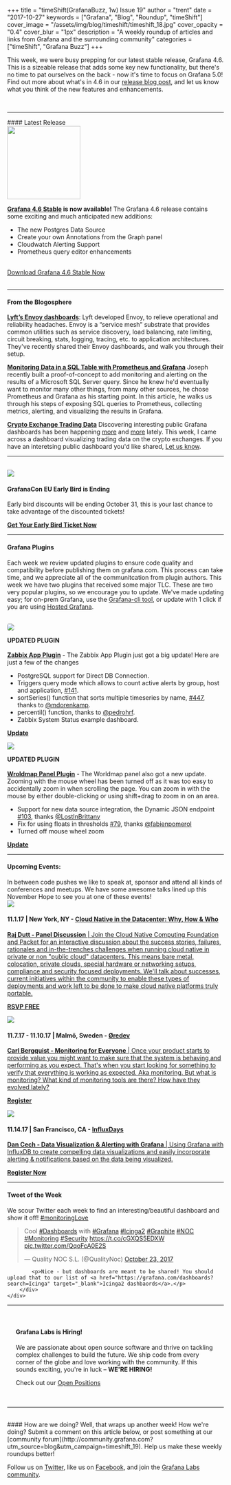 +++
title = "timeShift(GrafanaBuzz, 1w) Issue 19"
author = "trent"
date = "2017-10-27"
keywords = ["Grafana", "Blog", "Roundup", "timeShift"]
cover_image = "/assets/img/blog/timeshift/timeshift_18.jpg"
cover_opacity = "0.4"
cover_blur = "1px"
description = "A weekly roundup of articles and links from Grafana and the surrounding community"
categories = ["timeShift", "Grafana Buzz"]
+++

<div class="row row--no-gutters">
	<div class="col col--sm-12">
		<p>This week, we were busy prepping for our latest stable release, Grafana 4.6. This is a sizeable release that adds some key new functionality, but there's no time to pat ourselves on the back - now it's time to focus on Grafana 5.0! Find out more about what's in 4.6 in our <a href="https://grafana.com/blog/2017/10/26/grafana-4.6-released/?utm_source=blog&utm_campaign=timeshift_19" target="_blank">release blog post</a>, and let us know what you think of the new features and enhancements.</p>
	</div>
</div>

<br />
<hr />
#### Latest Release

<div class="row row--no-gutters blog-plugin-grid">
	<div class="col col--sm-3">
		<img src="/assets/img/blog/timeshift/grafana_release_icon.png" width="170" />
	</div>
	<div class="col col--sm-9">
		<p>
			<strong><a href="https://grafana.com/grafana/download/?utm_source=blog&utm_campaign=timeshift_19" target="_blank">Grafana 4.6 Stable</a> is now available!</strong> The Grafana 4.6 release contains some exciting and much anticipated new additions:
		</p>
		<ul>
			<li>The new Postgres Data Source</li>
			<li>Create your own Annotations from the Graph panel</li>
			<li>Cloudwatch Alerting Support</li>
			<li>Prometheus query editor enhancements</li>
		</ul>
		<br />
		<a href="https://grafana.com/grafana/download/?utm_source=blog&utm_campaign=timeshift_19" target="_blank" class="btn btn--primary">Download Grafana 4.6 Stable Now</a>
	</div>
</div>


<br />
<hr />


#### From the Blogosphere
[**Lyft’s Envoy dashboards**](https://medium.com/@mattklein123/lyfts-envoy-dashboards-5c91738816b1): Lyft developed Envoy, to relieve operational and reliability headaches. Envoy is a “service mesh” substrate that provides common utilities such as service discovery, load balancing, rate limiting, circuit breaking, stats, logging, tracing, etc. to application architectures. They've recently shared their Envoy dashboards, and walk you through their setup.

[**Monitoring Data in a SQL Table with Prometheus and Grafana**](https://jcooney.net/post/2017/10/23/prometheus-grafana-sql.html) Joseph recently built a proof-of-concept to add monitoring and alerting on the results of a Microsoft SQL Server query. Since he knew he'd eventually want to monitor many other things, from many other sources, he chose Prometheus and Grafana as his starting point. In this article, he walks us through his steps of exposing SQL queries to Prometheus, collecting metrics, alerting, and visualizing the results in Grafana.

[**Crypto Exchange Trading Data**](https://cointradeanalysis.com/dashboard/db/wex-tokens?refresh=15m&orgId=2) Discovering interesting public Grafana dashboards has been happening [more](https://grafana.wikimedia.org/?orgId=1) and [more](http://monitor.gitlab.net/?orgId=1) lately. This week, I came across a dashboard visualizing trading data on the crypto exchanges. If you have an interetsing public dashboard you'd like shared, <a href="https://twitter.com/intent/tweet?text=Hey%20%40grafana, Check out this dashboard!">Let us know</a>.


<hr />
<br />

<div class="row row--md-gutters blog-plugin-grid">
	<div class="col col--sm-3 blog-plugin-grid__item">
		<img style="border-radius: 0;" src="/assets/img/blog/timeshift/grafanacon_eu_announcement.png" />
	</div>
	<div class="col col--sm-9 blog-plugin-grid__item">
		<h4>GrafanaCon EU Early Bird is Ending</h4>
		<p>
			Early bird discounts will be ending October 31, this is your last chance to take advantage of the discounted tickets!
		</p>
		<p>
			<a class="btn btn--grafanacon" href="https://ti.to/grafanacon/grafanacon-eu/with/e1i8kk09ih8" target="_blank"><strong>Get Your Early Bird Ticket Now</strong></a>
		</p>
	</div>
</div>


<hr />

#### Grafana Plugins
Each week we review updated plugins to ensure code quality and compatibility before publishing them on grafana.com. This process can take time, and we appreciate all of the communitcation from plugin authors. This week we have two plugins that received some major TLC. These are two very popular plugins, so we encourage you to update. We've made updating easy; for on-prem Grafana, use the <a href="http://docs.grafana.org/administration/cli/#grafana-cli?utm_source=blog&utm_campaign=timeshift_19" target="_blank">Grafana-cli tool</a>, or update with 1 click if you are using <a href="https://grafana.com/cloud/grafana?utm_source=blog&utm_campaign=timeshift_19" target="_blank">Hosted Grafana</a>.

<br />
<div class="blog-plugin">
	<div class="row row--md-gutters blog-plugin-grid">
		<div class="col col--sm-2 blog-plugin-grid__item">
			<img style="border-radius: 4px;" src="https://grafana.com/api/plugins/alexanderzobnin-zabbix-app/versions/3.7.0/logos/large" />
		</div>
		<div class="col col--sm-10 blog-plugin-grid__item">
			<p>
				<div class="updated-plugin-tag"><strong>UPDATED PLUGIN</strong></div><br/>
				<strong><a href="https://grafana.com/plugins/alexanderzobnin-zabbix-app?utm_source=blog&utm_campaign=timeshift_19" target="_blank">Zabbix App Plugin</a></strong> - The Zabbix App Plugin just got a big update! Here are just a few of the changes
			<p>
			<ul>
				<li>PostgreSQL support for Direct DB Connection.</li>
				<li>Triggers query mode which allows to count active alerts by group, host and application, <a href="https://github.com/alexanderzobnin/grafana-zabbix/issues/141" target="_blank">#141</a>.</li>
				<li>sortSeries() function that sorts multiple timeseries by name, <a href="https://github.com/alexanderzobnin/grafana-zabbix/issues/447" target="_blank">#447</a>, thanks to <a href="https://github.com/mdorenkamp" target="_blank">@mdorenkamp</a>.</li>
				<li>percentil() function, thanks to <a href="https://github.com/pedrohrf" target="_blank">@pedrohrf</a>.</li>
				<li>Zabbix System Status example dashboard.</li>
			</ul>
				<a class="btn btn-outline btn-small" href="https://grafana.com/plugins/alexanderzobnin-zabbix-app?utm_source=blog&utm_campaign=timeshift_19" target="_blank"><strong>Update</strong></a>
			</p>
		</div>
	</div>
</div>
<div class="blog-plugin">
	<div class="row row--md-gutters blog-plugin-grid">
		<div class="col col--sm-2 blog-plugin-grid__item">
			<img style="border-radius: 0;" src="https://grafana.com/api/plugins/grafana-worldmap-panel/versions/0.0.21/logos/large" />
		</div>
		<div class="col col--sm-10 blog-plugin-grid__item">
			<p>
				<div class="updated-plugin-tag"><strong>UPDATED PLUGIN</strong></div><br/>
				<strong><a href="https://grafana.com/plugins/grafana-worldmap-panel?utm_source=blog&utm_campaign=timeshift_19" target="_blank">Wroldmap Panel Plugin</a></strong> - The Worldmap panel also got a new update. Zooming with the mouse wheel has been turned off as it was too easy to accidentally zoom in when scrolling the page. You can zoom in with the mouse by either double-clicking or using shift+drag to zoom in on an area.
			</p>
			<ul>
				<li>Support for new data source integration, the Dynamic JSON endpoint <a href="https://github.com/grafana/worldmap-panel/issues/103" target="_blank">#103</a>, thanks <a href="https://github.com/LostInBrittany" target="_blank">@LostInBrittany</a></li>
				<li>Fix for using floats in thresholds <a href="https://github.com/grafana/worldmap-panel/issues/79" target="_blank">#79</a>, thanks <a href="https://github.com/fabienpomerol" target="_blank">@fabienpomerol</a></li>
				<li>Turned off mouse wheel zoom</li>
			</ul>
			<p>
				<a class="btn btn-outline btn-small" href="https://grafana.com/plugins/grafana-worldmap-panel?utm_source=blog&utm_campaign=timeshift_19" target="_blank"><strong>Update</strong></a>
			</p>
		</div>
	</div>
</div>

<hr />

<h4>Upcoming Events:</h4>
In between code pushes we like to speak at, sponsor and attend all kinds of conferences and meetups. We have some awesome talks lined up this November Hope to see you at one of these events!

<br />
<div class="blog-plugin">
	<div class="row row--md-gutters blog-plugin-grid">
		<div class="col col--sm-3 blog-plugin-grid__item">
			<img class="large" src="/assets/img/blog/timeshift/CNCF_panel.png" />
		</div>
		<div class="col col--sm-9 blog-plugin-grid__item">
			<h4>
				11.1.17 | New York, NY - <a href="https://www.eventbrite.com/e/cloud-native-in-the-datacenter-why-how-and-who-tickets-38444092315" target="_blank">Cloud Native in the Datacenter: Why, How &amp; Who</strong>
			</h4>
			<p>
				<strong>Raj Dutt - Panel Discussion</strong> | Join the ​Cloud ​Native ​Computing ​Foundation and Packet ​for ​​an ​​interactive ​​discussion ​about the success stories, failures, rationales and in-the-trenches challenges when running cloud native in private or non "public cloud" datacenters. This means bare metal, colocation, private clouds, special hardware or networking setups, compliance and security focused deployments. We'll talk about successes, current initiatives within the community to enable these types of deployments and work left to be done to make cloud native platforms truly portable.
			</p>
			<p>
				<a class="btn btn-outline btn-small" href="https://www.eventbrite.com/e/cloud-native-in-the-datacenter-why-how-and-who-tickets-38444092315" target="_blank"><strong>RSVP FREE</strong></a>
			</p>
		</div>
	</div>
</div>
<div class="blog-plugin">
	<div class="row row--md-gutters blog-plugin-grid">
		<div class="col col--sm-3 blog-plugin-grid__item">
			<img class="large" src="/assets/img/blog/timeshift/oredev.jpeg" />
		</div>
		<div class="col col--sm-9 blog-plugin-grid__item">
			<h4>
				11.7.17 - 11.10.17 | Malmö, Sweden - <a href="http://www.oredev.org/2017/tickets" target="_blank">Øredev</strong>
			</h4>
			<p>
				<strong>Carl Bergquist - Monitoring for Everyone</strong> | Once your product starts to provide value you might want to make sure that the system is behaving and performing as you expect. That's when you start looking for something to verify that everything is working as expected. Aka monitoring. But what is monitoring? What kind of monitoring tools are there? How have they evolved lately?
			</p>
			<p>
				<a class="btn btn-outline btn-small" href="http://www.oredev.org/2017/tickets" target="_blank"><strong>Register</strong></a>
			</p>
		</div>
	</div>
</div>
<div class="blog-plugin">
	<div class="row row--md-gutters blog-plugin-grid">
		<div class="col col--sm-3 blog-plugin-grid__item">
			<img class="large" src="/assets/img/blog/timeshift/influxdays.png" />
		</div>
		<div class="col col--sm-9 blog-plugin-grid__item">
			<h4>
				11.14.17 | San Francisco, CA - <a href="https://influxdays.com/register/" target="_blank">InfluxDays</strong>
			</h4>
			<p>
				<strong>Dan Cech - Data Visualization &amp; Alerting with Grafana</strong> | Using Grafana with InfluxDB to create compelling data visualizations and easily incorporate alerting & notifications based on the data being visualized.
			</p>
			<p>
				<a class="btn btn-outline btn-small" href="https://influxdays.com/register/" target="_blank"><strong>Register Now</strong></a>
			</p>
		</div>
	</div>
</div>

<hr />


<div>
	<div class="row row--md-gutters">
		<div class="col col--sm-12">
			<h4>Tweet of the Week</h4>
			We scour Twitter each week to find an interesting/beautiful dashboard and show it off! <a href="https://twitter.com/hashtag/monitoringlove?src=hash" target="_blank">#monitoringLove</a>
			<blockquote class="twitter-tweet" data-lang="en"><p lang="en" dir="ltr">Cool <a href="https://twitter.com/hashtag/Dashboards?src=hash&amp;ref_src=twsrc%5Etfw">#Dashboards</a> with <a href="https://twitter.com/hashtag/Grafana?src=hash&amp;ref_src=twsrc%5Etfw">#Grafana</a> <a href="https://twitter.com/hashtag/Icinga2?src=hash&amp;ref_src=twsrc%5Etfw">#Icinga2</a> <a href="https://twitter.com/hashtag/Graphite?src=hash&amp;ref_src=twsrc%5Etfw">#Graphite</a> <a href="https://twitter.com/hashtag/NOC?src=hash&amp;ref_src=twsrc%5Etfw">#NOC</a> <a href="https://twitter.com/hashtag/Monitoring?src=hash&amp;ref_src=twsrc%5Etfw">#Monitoring</a> <a href="https://twitter.com/hashtag/Security?src=hash&amp;ref_src=twsrc%5Etfw">#Security</a> <a href="https://t.co/cGXQS5EDXW">https://t.co/cGXQS5EDXW</a> <a href="https://t.co/QqoFcA0E2S">pic.twitter.com/QqoFcA0E2S</a></p>&mdash; Quality NOC S.L. (@QualityNoc) <a href="https://twitter.com/QualityNoc/status/922568024229519360?ref_src=twsrc%5Etfw">October 23, 2017</a></blockquote>
			<script async src="https://platform.twitter.com/widgets.js" charset="utf-8"></script>

			<p>Nice - but dashboards are meant to be shared! You should upload that to our list of <a href="https://grafana.com/dashboards?search=Icinga" target="_blank">Icinga2 dashbaords</a>.</p>
		</div>
	</div>
</div>

<hr />

<div style=" padding: 20px; background: url(/assets/img/blog/timeshift/polygon_texture_black.jpg); background-size: cover; border-radius: 4px;">
	<h4>Grafana Labs is Hiring!</h4>
	<p>We are passionate about open source software and thrive on tackling complex challenges to build the future. We ship code from every corner of the globe and love working with the community. If this sounds exciting, you're in luck – <strong>WE'RE HIRING!</strong></p>
	<p>Check out our <a class="btn btn-outline" href="https://grafana.com/about/hiring?utm_source=blog&utm_campaign=timeshift_19" target="_blank">Open Positions</a></p>
</div>


<hr />
<br />
#### How are we doing?
Well, that wraps up another week! How we're doing? Submit a comment on this article below, or post something at our [community forum](http://community.grafana.com?utm_source=blog&utm_campaign=timeshift_19). Help us make these weekly roundups better!

Follow us on [Twitter](http://twitter.com/grafana), like us on [Facebook](http://facebook.com/grafana), and join the [Grafana Labs community](http://grafana.com/signup?utm_source=blog&utm_campaign=timeshift_19).



